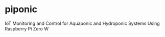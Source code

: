 # piponic
IoT Monitoring and Control for Aquaponic and Hydroponic Systems Using Raspberry Pi Zero W 
